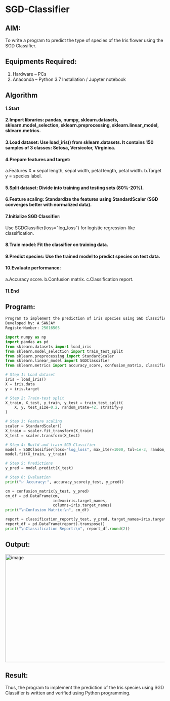 # SGD-Classifier
## AIM:
To write a program to predict the type of species of the Iris flower using the SGD Classifier.

## Equipments Required:
1. Hardware – PCs
2. Anaconda – Python 3.7 Installation / Jupyter notebook

## Algorithm
#### 1.Start

#### 2.Import libraries: pandas, numpy, sklearn.datasets, sklearn.model_selection, sklearn.preprocessing, sklearn.linear_model, sklearn.metrics.

#### 3.Load dataset: Use load_iris() from sklearn.datasets. It contains 150 samples of 3 classes: Setosa, Versicolor, Virginica.

#### 4.Prepare features and target:
  a.Features X = sepal length, sepal width, petal length, petal width.
  b.Target y = species label.

#### 5.Split dataset: Divide into training and testing sets (80%-20%).

#### 6.Feature scaling: Standardize the features using StandardScaler (SGD converges better with normalized data).

#### 7.Initialize SGD Classifier:
  Use SGDClassifier(loss="log_loss") for logistic regression-like classification.

#### 8.Train model: Fit the classifier on training data.

#### 9.Predict species: Use the trained model to predict species on test data.

#### 10.Evaluate performance:
  a.Accuracy score.
  b.Confusion matrix.
  c.Classification report.

#### 11.End
## Program:
```python
Program to implement the prediction of iris species using SGD Classifier.
Developed by: A SANJAY
RegisterNumber: 25016505

import numpy as np
import pandas as pd
from sklearn.datasets import load_iris
from sklearn.model_selection import train_test_split
from sklearn.preprocessing import StandardScaler
from sklearn.linear_model import SGDClassifier
from sklearn.metrics import accuracy_score, confusion_matrix, classification_report

# Step 1: Load dataset
iris = load_iris()
X = iris.data
y = iris.target

# Step 2: Train-test split
X_train, X_test, y_train, y_test = train_test_split(
    X, y, test_size=0.2, random_state=42, stratify=y
)

# Step 3: Feature scaling
scaler = StandardScaler()
X_train = scaler.fit_transform(X_train)
X_test = scaler.transform(X_test)

# Step 4: Build and train SGD Classifier
model = SGDClassifier(loss="log_loss", max_iter=1000, tol=1e-3, random_state=42)
model.fit(X_train, y_train)

# Step 5: Predictions
y_pred = model.predict(X_test)

# Step 6: Evaluation
print("✅ Accuracy:", accuracy_score(y_test, y_pred))

cm = confusion_matrix(y_test, y_pred)
cm_df = pd.DataFrame(cm, 
                     index=iris.target_names, 
                     columns=iris.target_names)
print("\nConfusion Matrix:\n", cm_df)

report = classification_report(y_test, y_pred, target_names=iris.target_names, output_dict=True)
report_df = pd.DataFrame(report).transpose()
print("\nClassification Report:\n", report_df.round(2))
```

## Output:
<img width="550" height="340" alt="image" src="https://github.com/user-attachments/assets/55ee101b-9ae1-4a53-85bb-79fedca41254" />


## Result:
Thus, the program to implement the prediction of the Iris species using SGD Classifier is written and verified using Python programming.
